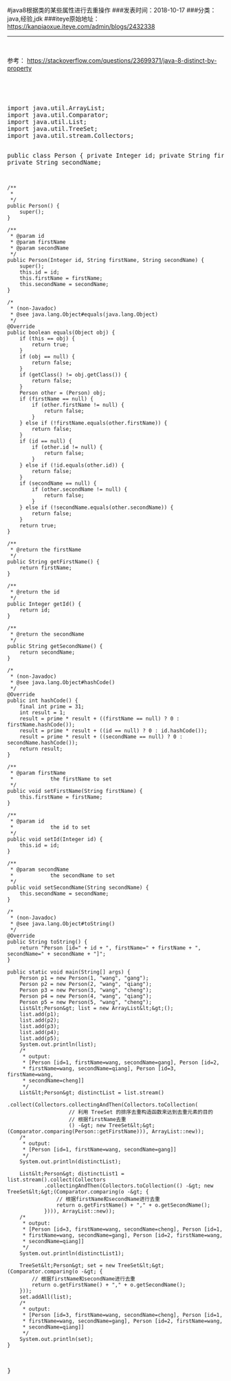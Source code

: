 #java8根据类的某些属性进行去重操作
###发表时间：2018-10-17
###分类：java,经验,jdk
###iteye原始地址：<a href="https://kanpiaoxue.iteye.com/admin/blogs/2432338" target="_blank">https://kanpiaoxue.iteye.com/admin/blogs/2432338</a>

---

<div class="iteye-blog-content-contain" style="font-size: 14px;"> 
 <p>&nbsp;</p> 
 <p>参考：&nbsp;<a href="https://stackoverflow.com/questions/23699371/java-8-distinct-by-property">https://stackoverflow.com/questions/23699371/java-8-distinct-by-property</a></p> 
 <p>&nbsp;</p> 
 <p>&nbsp;</p> 
 <pre name="code" class="java">import java.util.ArrayList;
import java.util.Comparator;
import java.util.List;
import java.util.TreeSet;
import java.util.stream.Collectors;

public class Person {
    private Integer id;
    private String firstName;
    private String secondName;

    /**
     *
     */
    public Person() {
        super();
    }

    /**
     * @param id
     * @param firstName
     * @param secondName
     */
    public Person(Integer id, String firstName, String secondName) {
        super();
        this.id = id;
        this.firstName = firstName;
        this.secondName = secondName;
    }

    /*
     * (non-Javadoc)
     * @see java.lang.Object#equals(java.lang.Object)
     */
    @Override
    public boolean equals(Object obj) {
        if (this == obj) {
            return true;
        }
        if (obj == null) {
            return false;
        }
        if (getClass() != obj.getClass()) {
            return false;
        }
        Person other = (Person) obj;
        if (firstName == null) {
            if (other.firstName != null) {
                return false;
            }
        } else if (!firstName.equals(other.firstName)) {
            return false;
        }
        if (id == null) {
            if (other.id != null) {
                return false;
            }
        } else if (!id.equals(other.id)) {
            return false;
        }
        if (secondName == null) {
            if (other.secondName != null) {
                return false;
            }
        } else if (!secondName.equals(other.secondName)) {
            return false;
        }
        return true;
    }

    /**
     * @return the firstName
     */
    public String getFirstName() {
        return firstName;
    }

    /**
     * @return the id
     */
    public Integer getId() {
        return id;
    }

    /**
     * @return the secondName
     */
    public String getSecondName() {
        return secondName;
    }

    /*
     * (non-Javadoc)
     * @see java.lang.Object#hashCode()
     */
    @Override
    public int hashCode() {
        final int prime = 31;
        int result = 1;
        result = prime * result + ((firstName == null) ? 0 : firstName.hashCode());
        result = prime * result + ((id == null) ? 0 : id.hashCode());
        result = prime * result + ((secondName == null) ? 0 : secondName.hashCode());
        return result;
    }

    /**
     * @param firstName
     *            the firstName to set
     */
    public void setFirstName(String firstName) {
        this.firstName = firstName;
    }

    /**
     * @param id
     *            the id to set
     */
    public void setId(Integer id) {
        this.id = id;
    }

    /**
     * @param secondName
     *            the secondName to set
     */
    public void setSecondName(String secondName) {
        this.secondName = secondName;
    }

    /*
     * (non-Javadoc)
     * @see java.lang.Object#toString()
     */
    @Override
    public String toString() {
        return "Person [id=" + id + ", firstName=" + firstName + ", secondName=" + secondName + "]";
    }

    public static void main(String[] args) {
        Person p1 = new Person(1, "wang", "gang");
        Person p2 = new Person(2, "wang", "qiang");
        Person p3 = new Person(3, "wang", "cheng");
        Person p4 = new Person(4, "wang", "qiang");
        Person p5 = new Person(5, "wang", "cheng");
        List&lt;Person&gt; list = new ArrayList&lt;&gt;();
        list.add(p1);
        list.add(p2);
        list.add(p3);
        list.add(p4);
        list.add(p5);
        System.out.println(list);
        /*
         * output:
         * [Person [id=1, firstName=wang, secondName=gang], Person [id=2,
         * firstName=wang, secondName=qiang], Person [id=3, firstName=wang,
         * secondName=cheng]]
         */
        List&lt;Person&gt; distinctList = list.stream()
                .collect(Collectors.collectingAndThen(Collectors.toCollection(
                        // 利用 TreeSet 的排序去重构造函数来达到去重元素的目的
                        // 根据firstName去重
                        () -&gt; new TreeSet&lt;&gt;(Comparator.comparing(Person::getFirstName))), ArrayList::new));
        /*
         * output:
         * [Person [id=1, firstName=wang, secondName=gang]]
         */
        System.out.println(distinctList);

        List&lt;Person&gt; distinctList1 = list.stream().collect(Collectors
                .collectingAndThen(Collectors.toCollection(() -&gt; new TreeSet&lt;&gt;(Comparator.comparing(o -&gt; {
                    // 根据firstName和secondName进行去重
                    return o.getFirstName() + "," + o.getSecondName();
                }))), ArrayList::new));
        /*
         * output:
         * [Person [id=3, firstName=wang, secondName=cheng], Person [id=1,
         * firstName=wang, secondName=gang], Person [id=2, firstName=wang,
         * secondName=qiang]]
         */
        System.out.println(distinctList1);

        TreeSet&lt;Person&gt; set = new TreeSet&lt;&gt;(Comparator.comparing(o -&gt; {
            // 根据firstName和secondName进行去重
            return o.getFirstName() + "," + o.getSecondName();
        }));
        set.addAll(list);
        /*
         * output:
         * [Person [id=3, firstName=wang, secondName=cheng], Person [id=1,
         * firstName=wang, secondName=gang], Person [id=2, firstName=wang,
         * secondName=qiang]]
         */
        System.out.println(set);
    }
}</pre> 
 <p>&nbsp;</p> 
</div>